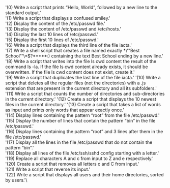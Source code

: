'(0) Write a script that prints “Hello, World”, followed by a new line to the standard output.'\
'(1) Write a script that displays a confused smiley.'\
'(2) Display the content of the /etc/passwd file.'\
'(3) Display the content of /etc/passwd and /etc/hosts.'\
'(4) Display the last 10 lines of /etc/passwd.'\
'(5) Display the first 10 lines of /etc/passwd.'\
'(6) Write a script that displays the third line of the file iacta.'\
'(7) Write a shell script that creates a file named exactly \*\\'"Best School"\'\\*$\?\*\*\*\*\*:) containing the text Best School ending by a new line.'\
'(8) Write a script that writes into the file ls cwd content the result of the command ls -la. If the file ls cwd content already exists, it should be overwritten. If the file ls cwd content does not exist, create it.'\
'(9) Write a script that duplicates the last line of the file iacta.'
'(10) Write a script that deletes all the regular files (not the directories) with a .js extension that are present in the current directory and all its subfolders.'
'(11) Write a script that counts the number of directories and sub-directories in the current directory.'
'(12) Create a script that displays the 10 newest files in the current directory.'
'(13) Create a script that takes a list of words as input and prints only words that appear exactly once.'\
'(14) Display lines containing the pattern “root” from the file /etc/passwd.'\
'(15) Display the number of lines that contain the pattern “bin” in the file /etc/passwd.'\
'(16) Display lines containing the pattern “root” and 3 lines after them in the file /etc/passwd.'\
'(17) Display all the lines in the file /etc/passwd that do not contain the pattern “bin”.'\
'(18) Display all lines of the file /etc/ssh/sshd config starting with a letter.'\
'(19) Replace all characters A and c from input to Z and e respectively.'\
'(20) Create a script that removes all letters c and C from input.'\
'(21) Write a script that reverse its input.'\
'(22) Write a script that displays all users and their home directories, sorted by users.'\

